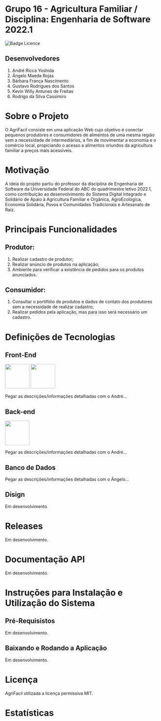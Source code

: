 # Grupo 16 - Agricultura Familiar / Disciplina: Engenharia de Software 2022.1
![Badge Licence](https://img.shields.io/github/license/ES-UFABC/AgriFacil)
## Desenvolvedores

1. André Ricca Yoshida
1. Ângelo Maeda Rojas
1. Bárbara França Nascimento
1. Gustavo Rodrigues dos Santos
1. Kevin Willy Antunes de Freitas
1. Rodrigo da Silva Cassimiro

# Sobre o Projeto
O AgriFacil consiste em uma aplicação Web cujo objetivo é conectar pequenos produtores e consumidores de alimentos de uma mesma região sem a necessidade de intermediários, a fim de movimentar a economia e o comércio local, propiciando o acesso a alimentos oriundos da agricultura familiar a preços mais acessíveis.

# Motivação
A ideia do projeto partiu do professor da disciplina de Engenharia de Software da Universidade Federal do ABC do quadrimestre letivo 2022.1, como contribuição ao desenvolvimento do Sistema Digital Integrado e Solidário de Apaio à Agricultura Familiar e Orgânica, AgroEcológica, Economia Solidária, Povos e Comunidades Tradicionais e Artesanato de Raiz.

# Principais Funcionalidades
## Produtor:
1. Realizar cadastro de produtor;
2. Realizar anúncio de produtos na aplicação;
3. Ambiente para verificar a existência de pedidos para os produtos anunciados.

## Consumidor: 
1. Consultar o portifólio de produtos e dados de contato dos produtores sem a necessidade de realizar cadastro;
1. Realizar pedidos pela aplicação, mas para isso será necessário um cadastro.

# Definições de Tecnologias
## Front-End
<img src="https://cdn.jsdelivr.net/gh/devicons/devicon/icons/css3/css3-original-wordmark.svg" width="80" height="80" /> <img src="https://cdn.jsdelivr.net/gh/devicons/devicon/icons/html5/html5-original-wordmark.svg" width="80" height="80" />

Pegar as descrições/informações detalhadas com o André...

## Back-end
<img src="https://cdn.jsdelivr.net/gh/devicons/devicon/icons/flask/flask-original-wordmark.svg" width="80" height="80" />

Pegar as descrições/informações detalhadas com o André...

## Banco de Dados
Pegar as descrições/informações detalhadas com o Ângelo...
## Disign
Em desenvolvimento.

# Releases
Em desenvolvimento.

# Documentação API
Em desenvolvimento.

# Instruções para Instalação e Utilização do Sistema
## Pré-Requisistos
Em desenvolvimento.

## Baixando e Rodando a Aplicação
Em desenvolvimento.

# Licença
AgriFacil utilizada a licença permissiva MIT.

# Estatísticas



